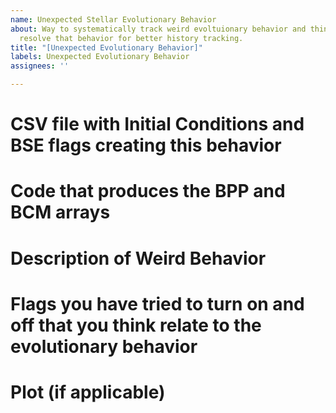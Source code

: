 ```yaml
---
name: Unexpected Stellar Evolutionary Behavior
about: Way to systematically track weird evoltuionary behavior and things tried to
  resolve that behavior for better history tracking.
title: "[Unexpected Evolutionary Behavior]"
labels: Unexpected Evolutionary Behavior
assignees: ''

---
```


# CSV file with Initial Conditions and BSE flags creating this behavior

# Code that produces the BPP and BCM arrays

# Description of Weird Behavior

# Flags you have tried to turn on and off that you think relate to the evolutionary behavior

# Plot (if applicable)
